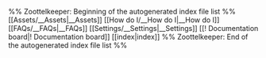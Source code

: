 %% Zoottelkeeper: Beginning of the autogenerated index file list  %%
[[Assets/__Assets|__Assets]]
[[How do I/__How do I|__How do I]]
[[FAQs/__FAQs|__FAQs]]
[[Settings/__Settings|__Settings]]
[[! Documentation board|! Documentation board]]
[[index|index]]
%% Zoottelkeeper: End of the autogenerated index file list  %%
